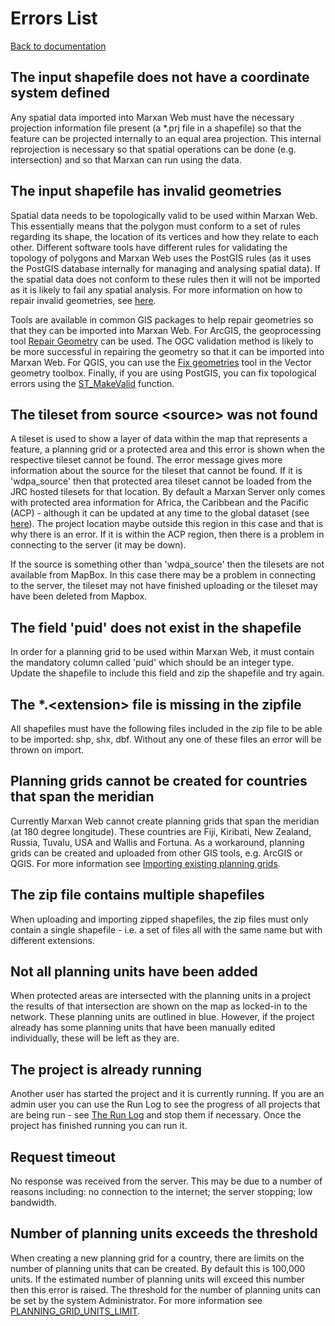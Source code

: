 # Errors List
  
[Back to documentation](docs_overview.html)

## The input shapefile does not have a coordinate system defined  
Any spatial data imported into Marxan Web must have the necessary projection information file present (a *.prj file in a shapefile) so that the feature can be projected internally to an equal area projection. This internal reprojection is necessary so that spatial operations can be done (e.g. intersection) and so that Marxan can run using the data.  

## The input shapefile has invalid geometries
Spatial data needs to be topologically valid to be used within Marxan Web. This essentially means that the polygon must conform to a set of rules regarding its shape, the location of its vertices and how they relate to each other. Different software tools have different rules for validating the topology of polygons and Marxan Web uses the PostGIS rules (as it uses the PostGIS database internally for managing and analysing spatial data). If the spatial data does not conform to these rules then it will not be imported as it is likely to fail any spatial analysis. For more information on how to repair invalid geometries, see [here](https://postgis.net/workshops/postgis-intro/validity.html).  

Tools are available in common GIS packages to help repair geometries so that they can be imported into Marxan Web. For ArcGIS, the geoprocessing tool [Repair Geometry](https://pro.arcgis.com/en/pro-app/tool-reference/data-management/repair-geometry.htm) can be used. The OGC validation method is likely to be more successful in repairing the geometry so that it can be imported into Marxan Web. For QGIS, you can use the [Fix geometries](https://docs.qgis.org/testing/en/docs/user_manual/processing_algs/qgis/vectorgeometry.html#qgisfixgeometries) tool in the Vector geometry toolbox. Finally, if you are using PostGIS, you can fix topological errors using the [ST_MakeValid](https://postgis.net/docs/ST_MakeValid.html) function.  

## The tileset from source \<source\> was not found
A tileset is used to show a layer of data within the map that represents a feature, a planning grid or a protected area and this error is shown when the respective tileset cannot be found. The error message gives more information about the source for the tileset that cannot be found. If it is 'wdpa_source' then that protected area tileset cannot be loaded from the JRC hosted tilesets for that location. By default a Marxan Server only comes with protected area information for Africa, the Caribbean and the Pacific (ACP) - although it can be updated at any time to the global dataset (see [here](docs_user.html#server-details)). The project location maybe outside this region in this case and that is why there is an error. If it is within the ACP region, then there is a problem in connecting to the server (it may be down).  

If the source is something other than 'wdpa_source' then the tilesets are not available from MapBox. In this case there may be a problem in connecting to the server, the tileset may not have finished uploading or the tileset may have been deleted from Mapbox.  

## The field 'puid' does not exist in the shapefile
In order for a planning grid to be used within Marxan Web, it must contain the mandatory column called 'puid' which should be an integer type. Update the shapefile to include this field and zip the shapefile and try again.  

## The *.\<extension\> file is missing in the zipfile
All shapefiles must have the following files included in the zip file to be able to be imported: shp, shx, dbf. Without any one of these files an error will be thrown on import.  

## Planning grids cannot be created for countries that span the meridian
Currently Marxan Web cannot create planning grids that span the meridian (at 180 degree longitude). These countries are Fiji, Kiribati, New Zealand, Russia, Tuvalu, USA and Wallis and Fortuna. As a workaround, planning grids can be created and uploaded from other GIS tools, e.g. ArcGIS or QGIS. For more information see [Importing existing planning grids](docs_user.html#importing-existing-planning-grids).  

## The zip file contains multiple shapefiles
When uploading and importing zipped shapefiles, the zip files must only contain a single shapefile - i.e. a set of files all with the same name but with different extensions.  

## Not all planning units have been added
When protected areas are intersected with the planning units in a project the results of that intersection are shown on the map as locked-in to the network. These planning units are outlined in blue. However, if the project already has some planning units that have been manually edited individually, these will be left as they are.  

## The project is already running
Another user has started the project and it is currently running. If you are an admin user you can use the Run Log to see the progress of all projects that are being run - see [The Run Log](docs_user.html#the-run-log) and stop them if necessary. Once the project has finished running you can run it.  

## Request timeout
No response was received from the server. This may be due to a number of reasons including: no connection to the internet; the server stopping; low bandwidth.  

## Number of planning units exceeds the threshold
When creating a new planning grid for a country, there are limits on the number of planning units that can be created. By default this is 100,000 units. If the estimated number of planning units will exceed this number then this error is raised. The threshold for the number of planning units can be set by the system Administrator. For more information see [PLANNING_GRID_UNITS_LIMIT](docs_admin.html#planninggridunitslimit).  
